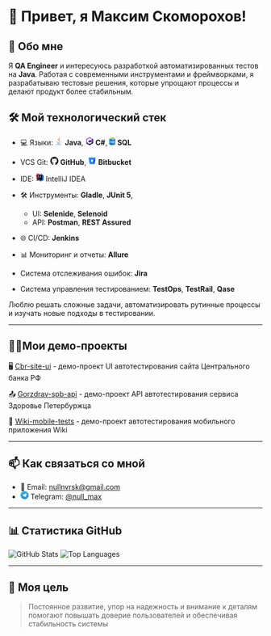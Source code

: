 # 👋 Привет, я Максим Скоморохов!

## 🚀 Обо мне
[//]: # (Я **QA Automation Engineer** с опытом разработки автоматизированных тестов на **Java**. )
Я **QA Engineer** и интересуюсь разработкой автоматизированных тестов на **Java**. 
Работая с современными инструментами и фреймворками, я разрабатываю тестовые решения, которые упрощают процессы и делают продукт более стабильным.

## 🛠️ Мой технологический стек

- 💻 Языки: 
<img src="/icons/java.svg" height="16"> **Java**,
<img src="/icons/c-sharp.svg" height="16"> **C#**,
<img src="/icons/sql.svg" height="16"> **SQL**

- VCS Git: 
<img src="/icons/github.svg" height="16"> **GitHub**,
<img src="/icons/bitbucket.svg" height="16"> **Bitbucket**

- IDE: <img src="/icons/idea.svg" height="16"> IntelliJ IDEA
- 🛠️ Инструменты: **Gladle**, **JUnit 5**, 
  - UI: **Selenide**, **Selenoid**
  - API: **Postman**, **REST Assured**
- 🌐 CI/CD: **Jenkins**
- 📊 Мониторинг и отчеты: **Allure**
- Система отслеживания ошибок: **Jira**
- Система управления тестированием: **TestOps**, **TestRail**, **Qase**

Люблю решать сложные задачи, автоматизировать рутинные процессы и изучать новые подходы в тестировании.

---

## 👷‍♂️Мои демо-проекты

:desktop_computer: [Cbr-site-ui](https://github.com/null-nvrsk/cbr-site-ui) -  демо-проект UI автотестирования сайта Центрального банка РФ

:outbox_tray: [Gorzdrav-spb-api](https://github.com/null-nvrsk/gorzdrav-spb-api) - демо-проект API автотестирования сервиса Здоровье Петербуржца

:iphone: [Wiki-mobile-tests](https://github.com/null-nvrsk/qa-guru-31-mobile-test) - демо-проект автотестирования мобильного приложения Wiki

[//]: # (---)

[//]: # ()
[//]: # (## 💡 Чем я занимаюсь)

[//]: # ()
[//]: # (### 🔍 Автоматизация тестирования)

[//]: # (- Разрабатываю end-to-end тесты для веб-приложений и REST API.)

[//]: # (- Интегрирую автоматизацию в CI/CD для быстрого обратного тестирования.)

[//]: # (- Оптимизирую существующую инфраструктуру тестов для повышения производительности.)

[//]: # ()
[//]: # (### 📈 Постоянное развитие)

[//]: # (- Учусь новым инструментам и фреймворкам: от современных библиотек Java до инструментов для визуального тестирования.)

[//]: # (- Изучаю подходы: **Test Pyramid**, **Exploratory Testing**)

[//]: # (---)

[//]: # ()
[//]: # (## 📂 Примеры моих проектов)

[//]: # ()
[//]: # (### 📌 [Web Testing Framework]&#40;https://github.com/yourusername/web-testing-framework&#41;)

[//]: # (> **Описание:** Фреймворк для тестирования веб-приложений, включая UI и API. Поддерживает интеграцию с Allure для отчетов и конфигурацию через файлы `.properties`.  )

[//]: # (**Технологии:** Java, Selenium, TestNG, RestAssured.)

[//]: # (### 📌 [Mobile Automation Project]&#40;https://github.com/yourusername/mobile-automation&#41;)

[//]: # (> **Описание:** Проект автоматизации тестирования мобильного приложения &#40;iOS/Android&#41; с использованием Appium. Поддерживает параллельное тестирование на эмуляторах и реальных устройствах.  )

[//]: # (**Технологии:** Java, Appium, TestNG.)

---

## 📫 Как связаться со мной

[//]: # (- 💼 [LinkedIn]&#40;https://www.linkedin.com/in/yourusername/&#41;)
- 📧 Email: nullnvrsk@gmail.com
- <img src="icons/telegram.svg" title="Telegram" alt="Telegram" width="16" height="16"/> Telegram: <a href="https://t.me/null_max">@null_max</a>

[//]: # (- 🌐 [Портфолио]&#40;https://yourportfolio.com/&#41;)

---

## 📊 Статистика GitHub

![GitHub Stats](https://github-readme-stats.vercel.app/api?username=null-nvrsk&show_icons=true&theme=radical)
![Top Languages](https://github-readme-stats.vercel.app/api/top-langs/?username=null-nvrsk&layout=compact&theme=radical)

---
## 🎯 Моя цель
> Постоянное развитие, упор на надежность и внимание к деталям помогают повышать доверие пользователей и обеспечивая стабильность системы
